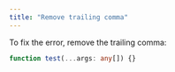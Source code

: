 ```yaml
---
title: "Remove trailing comma"
---
```


To fix the error, remove the trailing comma:

```ts
function test(...args: any[]) {}
```
